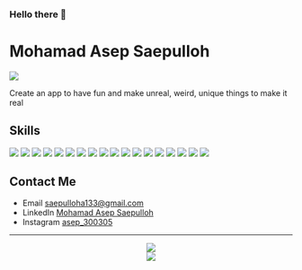 ### Hello there 👋

<!--
**asep3003/asep3003** is a ✨ _special_ ✨ repository because its `README.md` (this file) appears on your GitHub profile.

Here are some ideas to get you started:

- 🔭 I’m currently working on ...
- 🌱 I’m currently learning ...
- 👯 I’m looking to collaborate on ...
- 🤔 I’m looking for help with ...
- 💬 Ask me about ...
- 📫 How to reach me: ...
- 😄 Pronouns: ...
- ⚡ Fun fact: ...
-->

<h1>Mohamad Asep Saepulloh</h1>

![](https://komarev.com/ghpvc/?username=asep3003&color=grey&style=for-the-badge)

<p>Create an app to have fun and make unreal, weird, unique things to make it real</p>

<h2>Skills</h2>
<div>
<img src="https://img.shields.io/badge/HTML5-E34F26?style=for-the-badge&logo=html5&logoColor=white"> <img src="https://img.shields.io/badge/CSS3-1572B6?style=for-the-badge&logo=css3&logoColor=white"> <img src="https://img.shields.io/badge/JavaScript-323330?style=for-the-badge&logo=javascript&logoColor=F7DF1E"> <img src="https://img.shields.io/badge/PHP-777BB4?style=for-the-badge&logo=php&logoColor=white"> <img src="https://img.shields.io/badge/node.js-6DA55F?style=for-the-badge&logo=node.js&logoColor=white"> <img src="https://img.shields.io/badge/MySQL-005C84?style=for-the-badge&logo=mysql&logoColor=white"> <img src="https://img.shields.io/badge/postgres-%23316192.svg?style=for-the-badge&logo=postgresql&logoColor=white"> <img src="https://img.shields.io/badge/Bootstrap-563D7C?style=for-the-badge&logo=bootstrap&logoColor=white"> <img src="https://img.shields.io/badge/Tailwind_CSS-38B2AC?style=for-the-badge&logo=tailwind-css&logoColor=white"> <img src="https://img.shields.io/badge/Laravel-FF2D20?style=for-the-badge&logo=laravel&logoColor=white"> <img src="https://img.shields.io/badge/react-%2320232a.svg?style=for-the-badge&logo=react&logoColor=%2361DAFB"> <img src="https://img.shields.io/badge/vuejs-%2335495e.svg?style=for-the-badge&logo=vuedotjs&logoColor=%234FC08D"> <img src="https://img.shields.io/badge/Composer-885630?style=for-the-badge&logo=Composer&logoColor=white"> <img src="https://img.shields.io/badge/npm-CB3837?style=for-the-badge&logo=npm&logoColor=white"> <img src="https://img.shields.io/badge/GIT-E44C30?style=for-the-badge&logo=git&logoColor=white"> <img src="https://img.shields.io/badge/GitHub-100000?style=for-the-badge&logo=github&logoColor=white"> <img src="https://img.shields.io/badge/Visual_Studio_Code-0078D4?style=for-the-badge&logo=visual%20studio%20code&logoColor=white"> <img src="https://img.shields.io/badge/Postman-FF6C37?style=for-the-badge&logo=Postman&logoColor=white">
</div>

<h2>Contact Me</h2>
<ul>
  <li>Email <a href="mailto:saepulloha133@gmail.com">saepulloha133@gmail.com</a></li>
  <li>LinkedIn <a href="https://www.linkedin.com/in/mohamadasepsaepulloh" target="_blank">Mohamad Asep Saepulloh</a></li>
  <li>Instagram <a href="https://www.instagram.com/asep_300305/" target="_blank">asep_300305</a></li>
</ul>

<hr>

<p align="center">
  <a href="https://github.com/asep3003">
    <img src="https://github-readme-stats.vercel.app/api/top-langs/?username=asep3003&layout=compact&theme=dark" />
  </a><br>
  <a href="https://github.com/asep3003">
    <img src="https://github-readme-stats.vercel.app/api?username=asep3003&show_icons=true&theme=dark" />
  </a>
</p>
